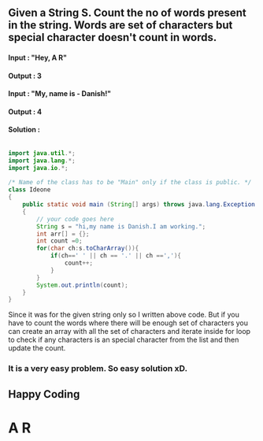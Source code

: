 ## Given a String S. Count the no of words present in the string. Words are set of characters but special character doesn't count in words.

#### Input : "Hey, A R"
#### Output : 3


#### Input : "My, name is - Danish!"
#### Output : 4



#### Solution :


```java

import java.util.*;
import java.lang.*;
import java.io.*;
 
/* Name of the class has to be "Main" only if the class is public. */
class Ideone
{
	public static void main (String[] args) throws java.lang.Exception
	{
		// your code goes here
		String s = "hi,my name is Danish.I am working.";
		int arr[] = {};
		int count =0;
		for(char ch:s.toCharArray()){
			if(ch==' ' || ch == '.' || ch ==','){
				count++;
			}
		}
		System.out.println(count);
	}
}

```

Since it was for the given string only so I written above code. 
But if you have to count the words where there will be enough set of characters you can create an array with all the set of characters 
and iterate inside for loop to check if any characters is an special character from the list and then update the count.



### It is a very easy problem. So easy solution xD.


## Happy Coding
# A R
